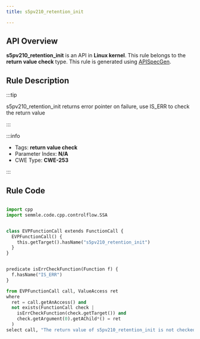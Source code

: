```yaml
---
title: s5pv210_retention_init

---
```



## API Overview
**s5pv210_retention_init** is an API in **Linux kernel**. This rule belongs to the **return value check** type. This rule is generated using [APISpecGen](../../tools/APISpecGen).
## Rule Description

:::tip

s5pv210_retention_init returns error pointer on failure, use IS_ERR to check the return value

:::

:::info

- Tags: **return value check**
- Parameter Index: **N/A**
- CWE Type: **CWE-253**

:::

## Rule Code
```python

import cpp
import semmle.code.cpp.controlflow.SSA


class EVPFunctionCall extends FunctionCall {
  EVPFunctionCall() {
    this.getTarget().hasName("s5pv210_retention_init")
  }
}


predicate isErrCheckFunction(Function f) {
  f.hasName("IS_ERR") 
}

from EVPFunctionCall call, ValueAccess ret
where
  ret = call.getAnAccess() and
  not exists(FunctionCall check |
    isErrCheckFunction(check.getTarget()) and
    check.getArgument(0).getAChild*() = ret
  )
select call, "The return value of s5pv210_retention_init is not checked with IS_ERR."
    
```